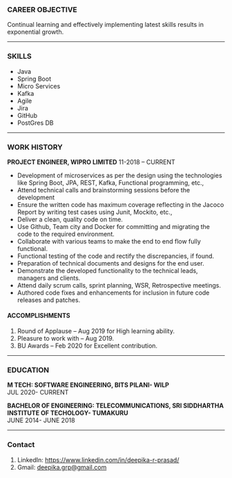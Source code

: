
### CAREER OBJECTIVE 

Continual learning and effectively implementing latest skills results in exponential growth.

-----------------------------------------

### SKILLS
-	Java
-	Spring Boot
-	Micro Services 
-	Kafka	
-	Agile
-	Jira
-	GitHub
-	PostGres DB

---------------------------------------------------------

### WORK HISTORY

**PROJECT ENGINEER, WIPRO LIMITED**
11-2018 – CURRENT
-	Development of microservices as per the design using the technologies like Spring Boot, JPA, REST, Kafka, Functional programming, etc.,
-	Attend technical calls and brainstorming sessions before the development
-	Ensure the written code has maximum coverage reflecting in the Jacoco Report by writing test cases using Junit, Mockito, etc.,
-	Deliver a clean, quality code on time.
-	Use Github, Team city and Docker for committing and migrating the code to the required environment.
-	Collaborate with various teams to make the end to end flow fully functional.
-	Functional testing of the code and rectify the discrepancies, if found.
-	Preparation of technical documents and designs for the end user.
-	Demonstrate the developed functionality to the technical leads, managers and clients.
-	Attend daily scrum calls, sprint planning, WSR, Retrospective meetings.
-	Authored code fixes and enhancements for inclusion in future code releases and patches.

#### ACCOMPLISHMENTS
1. Round of Applause – Aug 2019 for High learning ability.
2. Pleasure to work with – Aug 2019.
3. BU Awards – Feb 2020 for Excellent contribution.

----------------------------------------

### EDUCATION
 
**M TECH: SOFTWARE ENGINEERING, BITS PILANI- WILP**
<br> JUL 2020- CURRENT

**BACHELOR OF ENGINEERING: TELECOMMUNICATIONS, SRI SIDDHARTHA INSTITUTE OF TECHOLOGY- TUMAKURU**
<br> JUNE 2014- JUNE 2018

----------------------------------

### Contact

1. LinkedIn: https://www.linkedin.com/in/deepika-r-prasad/
2. Gmail: deepika.grp@gmail.com

